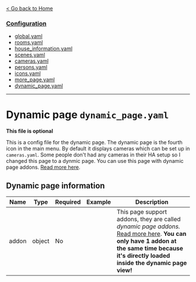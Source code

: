 [< Go back to Home](../index.md)

### [Configuration](index.md)
* [global.yaml](global.md)
* [rooms.yaml](rooms.md)
* [house_information.yaml](house_information.md)
* [scenes.yaml](scenes.md)
* [cameras.yaml](cameras.md)
* [persons.yaml](persons.md)
* [icons.yaml](icons.md)
* [more_page.yaml](more_page.md)
* [dynamic_page.yaml](dynamic_page.md)

---

# Dynamic page `dynamic_page.yaml`

**This file is optional**

This is a config file for the dynamic page. The dynamic page is the fourth icon in the main menu. By default it displays cameras which can be set up in `cameras.yaml`. Some people don't had any cameras in their HA setup so I changed this page to a dynmic page. You can use this page with dynamic page addons. [Read more here](../addons/dynamic_page.md).

## Dynamic page information

| Name                | Type   | Required | Example                       | Description                                                                                             |
|---------------------|--------|----------|-------------------------------|---------------------------------------------------------------------------------------------------------|
| addon              | object | No       |                               | This page support addons, they are called *dynamic page addons.* [Read more here](../addons/dynamic_page.md). **You can only have 1 addon at the same time because it's directly loaded inside the dynamic page view!** |
